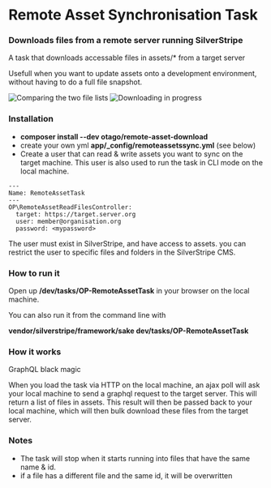 Remote Asset Synchronisation Task
=================================

### Downloads files from a remote server running SilverStripe

A task that downloads accessable files in assets/* from a target server

Usefull when you want to update assets onto a development 
environment, without having to do a full file snapshot.

![Comparing the two file lists](images/download1.png)
![Downloading in progress](images/download2.png)


### Installation

 - **composer install --dev otago/remote-asset-download**
 - create your own yml **app/_config/remoteassetssync.yml** (see below)
 - Create a user that can read & write assets you want to sync on the target machine. 
   This user is also used to run the task in CLI mode on the local machine.

```
---
Name: RemoteAssetTask
---
OP\RemoteAssetReadFilesController:
  target: https://target.server.org
  user: member@organisation.org
  password: <mypassword>
```

The user must exist in SilverStripe, and have access to assets. you can restrict the user 
to specific files and folders in the SilverStripe CMS.

### How to run it

Open up **/dev/tasks/OP-RemoteAssetTask** in your browser on the local machine. 

You can also run it from the command line with 

**vendor/silverstripe/framework/sake dev/tasks/OP-RemoteAssetTask**


### How it works

GraphQL black magic

When you load the task via HTTP on the local machine, an ajax poll will ask your 
local machine to send a graphql request to the target server. This will return a 
list of files in assets. This result will then be passed back to your local machine,
which will then bulk download these files from the target server.


### Notes

 - The task will stop when it starts running into files that have the same name & id.
 - if a file has a different file and the same id, it will be overwritten
